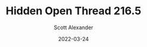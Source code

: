---
layout: podcast
title: "Hidden Open Thread 216.5"
author: Scott Alexander
description: https://astralcodexten.substack.com/p/hidden-open-thread-2165
date: 2022-03-24
length: 36396
duration: 9
guid: hidden-open-thread-2165
---
